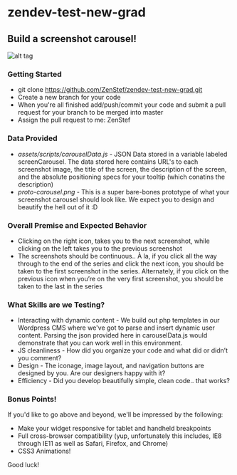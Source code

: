 zendev-test-new-grad
====================

## Build a screenshot carousel!

![alt tag](https://raw.githubusercontent.com/ZenStef/zendev-test-new-grad/master/proto-carousel.png?token=2904853__eyJzY29wZSI6IlJhd0Jsb2I6WmVuU3RlZi96ZW5kZXYtdGVzdC1uZXctZ3JhZC9tYXN0ZXIvcHJvdG8tY2Fyb3VzZWwucG5nIiwiZXhwaXJlcyI6MTQwMDc4ODMxN30%3D--0cf8fe9c0a6a3a2ceb4982f4b38295a5fbed2c8a)

### Getting Started
- git clone https://github.com/ZenStef/zendev-test-new-grad.git
- Create a new branch for your code
- When you're all finished add/push/commit your code and submit a pull request for your branch to be merged into master
- Assign the pull request to me: ZenStef

### Data Provided
- *assets/scripts/carouselData.js* - JSON Data stored in a variable labeled screenCarousel. The data stored here contains URL's to each screenshot image, the title of the screen, the description of the screen, and the absolute positioning specs for your tooltip (which conatins the description) 
- *proto-carousel.png* - This is a super bare-bones prototype of what your screenshot carousel should look like. We expect you to design and beautify the hell out of it :D

### Overall Premise and Expected Behavior
- Clicking on the right icon, takes you to the next screenshot, while clicking on the left takes you to the previous screenshot
- The screenshots should be continuous.. À la, if you click all the way through to the end of the series and click the next icon, you should be taken to the first screenshot in the series. Alternately, if you click on the previous icon when you’re on the very first screenshot, you should be taken to the last in the series

### What Skills are we Testing? 
- Interacting with dynamic content - We build out php templates in our Wordpress CMS where we've got to parse and insert dynamic user content. Parsing the json provided here in carouselData.js would demonstrate that you can work well in this environment.
- JS cleanliness - How did you organize your code and what did or didn’t you comment?
- Design - The iconage, image layout, and navigation buttons are designed by you. Are our designers happy with it?
- Efficiency - Did you develop beautifully simple, clean code.. that works?

### Bonus Points!
If you'd like to go above and beyond, we'll be impressed by the following:
- Make your widget responsive for tablet and handheld breakpoints
- Full cross-browser compatibility (yup, unfortunately this includes, IE8 through IE11 as well as Safari, Firefox, and Chrome)
- CSS3 Animations!

Good luck!